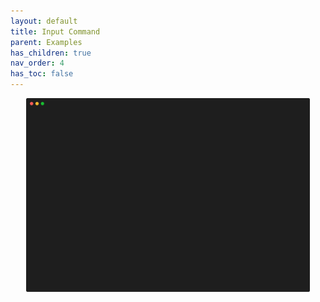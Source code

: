```yaml
---
layout: default
title: Input Command
parent: Examples
has_children: true
nav_order: 4
has_toc: false
---
```

<!-- ### **input command:** -->
<p align="center"> 
<img src="img/input_Dark+lighter_100x30.svg" width="90%">
</p>